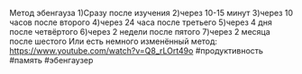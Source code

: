 Метод эбенгауза
1)Сразу после изучения
2)через 10-15 минут
3)через 10 часов после второго
4)через 24 часа после третьего
5)через 4 дня после четвёртого 
6)через 2 недели после пятого 
7)через 2 месяца после шестого
Или есть немного изменённый метод:
https://www.youtube.com/watch?v=Q8_rLOrt49o
#продуктивность #память #эбенгаузер